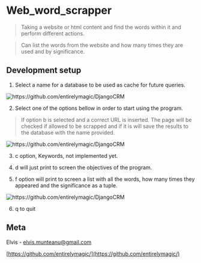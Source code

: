 # Web_word_scrapper
> Taking a website or html content and find the words within it and perform different actions.

> Can list the words from the website and how many times they are used and by significance.

## Development setup

1. Select a name for a database to be used as cache for future queries.

<img src="https://j.gifs.com/oVDAVB.gif" alt="https://github.com/entirelymagic/DjangoCRM">

2. Select one of the options bellow in order to start using the program.
> If option b is selected and a correct URL is inserted. The page will be checked if allowed to be
> scrapped and if it is will save the results to the database with the name provided.
 
<img src="https://j.gifs.com/q7GAMr.gif" alt="https://github.com/entirelymagic/DjangoCRM">

3. c option, Keywords, not implemented yet.
   
4. d will just print to screen the objectives of the program.

5. f option will print to screen a list with all the words, how many times they
appeared and the significance as a tuple.

<img src="https://j.gifs.com/wVOn2w.gif" alt="https://github.com/entirelymagic/DjangoCRM">


6. q to quit

## Meta

Elvis - elvis.munteanu@gmail.com

[https://github.com/entirelymagic/](https://github.com/entirelymagic/)
